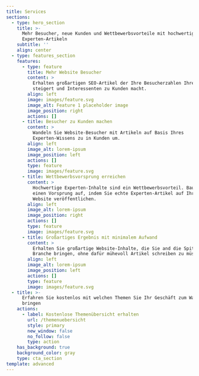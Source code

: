 ```yaml
---
title: Services
sections:
  - type: hero_section
    title: >-
      Mehr Besucher, neue Kunden und Wettbewerbsvorteile mit hochwertigen
      Experten-Artikeln
    subtitle: ''
    align: center
  - type: features_section
    features:
      - type: feature
        title: Mehr Website Besucher
        content: >
          Erhalten großartigen SEO-Artikel der Ihre Besucherzahlen Ihrer Website
          steigert und Interessenten zu Kunden macht.
        align: left
        image: images/feature.svg
        image_alt: Feature 1 placeholder image
        image_position: right
        actions: []
      - title: Besucher zu Kunden machen
        content: >
          Wandeln Sie Website-Besucher mit Artikeln auf Basis Ihres
          Experten-Wissens zu in Kunden um.
        align: left
        image_alt: lorem-ipsum
        image_position: left
        actions: []
        type: feature
        image: images/feature.svg
      - title: Wettbewerbsvorsprung erreichen
        content: >
          Hochwertige Experten-Inhalte sind ein Wettbewerbsvorteil. Bauen Sie
          einen Vorsprung auf, indem Sie echte Experten-Artikel auf Ihrer
          Website veröffentlichen.
        align: left
        image_alt: lorem-ipsum
        image_position: right
        actions: []
        type: feature
        image: images/feature.svg
      - title: Großartiges Ergebnis mit minimalem Aufwand
        content: >
          Erhalten Sie großartige Website-Inhalte, die Sie and die Spitze Ihrer
          Branche bringen, ohne dafür mühevoll Artikel schreiben zu müssen.
        align: left
        image_alt: lorem-ipsum
        image_position: left
        actions: []
        type: feature
        image: images/feature.svg
  - title: >-
      Erfahren Sie kostenlos mit welchen Themen Sie Ihr Geschäft zum Wachsen
      bringen
    actions:
      - label: Kostenlose Themenübersicht erhalten
        url: /themenuebersicht
        style: primary
        new_window: false
        no_follow: false
        type: action
    has_background: true
    background_color: gray
    type: cta_section
template: advanced
---
```

